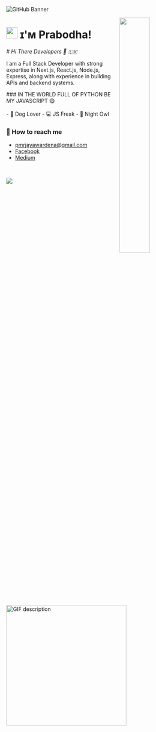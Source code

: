 ![GitHub Banner](https://user-images.githubusercontent.com/58959408/232639433-cb0aea21-66f0-4508-a771-85e2089c5a87.gif)

<!--Night Owl image-->
<div>
  <img align="right" width="40%" src="https://owlbertsio-resized.s3.amazonaws.com/Popper.psd.full.png">
</div>

<!--Header Name-->
# <img src="https://emojis.slackmojis.com/emojis/images/1531849430/4246/blob-sunglasses.gif?1531849430" width="30"/> ɪ'ᴍ Prabodha! 
*# Hi There Developers 👋 🇱🇰*
<br /> 

<!--Start Intro-->               
<p align="left">I am a Full Stack Developer with strong expertise in Next.js, React.js, Node.js, Express, along with experience in building APIs and backend systems.</p>
### IN THE WORLD FULL OF PYTHON BE MY JAVASCRIPT 😋
<br/>
<br/>
- 🐶 Dog Lover
- 💻 JS Freak
- ‍👤 Night Owl
<!--End Intro-->

### 📮 How to reach me

- [pmrjayawardena@gmail.com](mailto:pmrjayawardena@gmail.com)
- [Facebook](https://www.facebook.com/dev.prabodha)
- [Medium](https://medium.com/@pmrjayawardena)

<picture>
  <source media="(prefers-color-scheme: dark)" srcset="./Skills_Animation_Dark.gif">
  <source media="(prefers-color-scheme: light)" srcset="./Skills_Animation_White.gif">
  <img align="left" alt="GIF description" src="./Skills_Animation_White.gif" height="320px">
</picture>
<br />
<p align="left">
  <img src="https://capsule-render.vercel.app/api?type=waving&color=gradient&height=65&section=footer"/>
</p>
